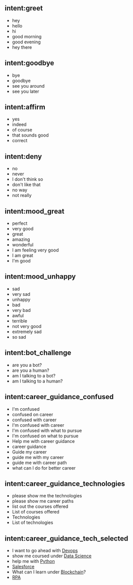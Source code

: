 ## intent:greet
- hey
- hello
- hi
- good morning
- good evening
- hey there

## intent:goodbye
- bye
- goodbye
- see you around
- see you later

## intent:affirm
- yes
- indeed
- of course
- that sounds good
- correct

## intent:deny
- no
- never
- I don't think so
- don't like that
- no way
- not really

## intent:mood_great
- perfect
- very good
- great
- amazing
- wonderful
- I am feeling very good
- I am great
- I'm good

## intent:mood_unhappy
- sad
- very sad
- unhappy
- bad
- very bad
- awful
- terrible
- not very good
- extremely sad
- so sad

## intent:bot_challenge
- are you a bot?
- are you a human?
- am I talking to a bot?
- am I talking to a human?

## intent:career_guidance_confused
- I'm confused
- confused on career
- confused with career
- I'm confused with career
- I'm confused with what to pursue
- I'm confused on what to pursue
- Help me with career guidance
- career guidance
- Guide my career
- guide me with my career
- guide me with career path
- what can I do for better career

## intent:career_guidance_technologies
- please show me the technologies
- please show me career paths
- list out the courses offered
- List of courses offered
- Technologies
- List of technologies

## intent:career_guidance_tech_selected
- I want to go ahead with [Devops](career_path)
- show me coursed under [Data Science](career_path)
- help me with [Python](career_path)
- [Salesforce](career_path)
- What can I learn under [Blockchain](career_path)?
- [RPA](career_path)